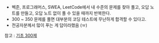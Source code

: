 
- 벡준, 프로그래머스, SWEA, LeetCode에서 내 수준의 문제를 찾아 풀고, 오답 노트를 만들고, 오답 노트 없이 풀 수 있을 때까지 반복한다.
- 300 ~ 350 문제를 풀면 대부분의 코딩 테스트에 무난하게 합격할 수 있다고.
- 전공자분께서 많이 푸는 게 답이라했음 (ㅠ)

참고 : [기초 300제](https://wikidocs.net/book/922)